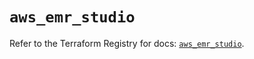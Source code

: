 # `aws_emr_studio`

Refer to the Terraform Registry for docs: [`aws_emr_studio`](https://registry.terraform.io/providers/hashicorp/aws/6.14.0/docs/resources/emr_studio).
